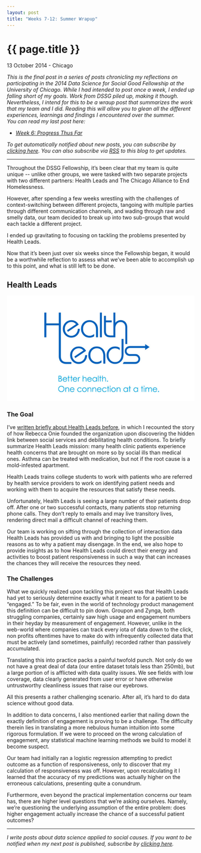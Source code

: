 ```yaml
---
layout: post
title: "Weeks 7-12: Summer Wrapup"
---
```


{{ page.title }}
================

<p class="meta">13 October 2014 - Chicago</p>

*This is the final post in a series of posts chronicling my reflections on participating in the 2014 Data Science for Social Good Fellowship at the University of Chicago. While I had intended to post once a week, I ended up falling short of my goals. Work from DSSG piled up, making it though. Nevertheless, I intend for this to be a wraup post that summarizes the work that my team and I did. Reading this will allow you to glean all the different experiences, learnings and findings I encountered over the summer.*  
*You can read my last post here:*

- [*Week 6: Progress Thus Far*](http://carlshan.com/2014/07/12/dssg-week6.html)

*To get automatically notified about new posts, you can subscribe by [clicking here](https://carlshan.wufoo.com/forms/join-other-readers/). You can also subscribe via [RSS](http://feeds.feedburner.com/carlshan) to this blog to get updates.*

------

Throughout the DSSG Fellowship, it’s been clear that my team is quite unique -- unlike other groups, we were tasked with two separate projects with two different partners: Health Leads and The Chicago Alliance to End Homelessness.

However, after spending a few weeks wrestling with the challenges of context-switching between different projects, tangoing with multiple parties through different communication channels, and wading through raw and smelly data, our team decided to break up into two sub-groups that would each tackle a different project. 

I ended up gravitating to focusing on tackling the problems presented by Health Leads.

Now that it’s been just over six weeks since the Fellowship began, it would be a worthwhile reflection to assess what we’ve been able to accomplish up to this point, and what is still left to be done.
## Health Leads
![Health Leads](/images/health_leads_rebranding.jpg)

### The Goal
I’ve [written briefly about Health Leads before](http://carlshan.com/2014/06/22/dssg-week3.html), in which I recounted the story of how Rebecca Onie founded the organization upon discovering the hidden link between social services and debilitating health conditions. To briefly summarize Health Leads mission: many health clinic patients experience health concerns that are brought on more so by social ills than medical ones. Asthma can be treated with medication, but not if the root cause is a mold-infested apartment. 

Health Leads trains college students to work with patients who are referred by health service providers to work on identifying patient needs and working with them to acquire the resources that satisfy these needs.

Unfortunately, Health Leads is seeing a large number of their patients drop off. After one or two successful contacts, many patients stop returning phone calls. They don’t reply to emails and may live transitory lives, rendering direct mail a difficult channel of reaching them.

Our team is working on sifting through the collection of interaction data Health Leads has provided us with and bringing to light the possible reasons as to why a patient may disengage. In the end, we also hope to provide insights as to how Health Leads could direct their energy and activities to boost patient responsiveness in such a way that can increases the chances they will receive the resources they need.

### The Challenges
What we quickly realized upon tackling this project was that Health Leads had yet to seriously determine exactly what it meant to for a patient to be “engaged.” To be fair, even in the world of technology product management this definition can be difficult to pin down. Groupon and Zynga, both struggling companies, certainly saw high usage and engagement numbers in their heyday by measurement of engagement. However, unlike in the web-world where companies can track every iota of data down to the click, non profits oftentimes have to make do with infrequently collected data that must be actively (and sometimes, painfully) recorded rather than passively accumulated.

Translating this into practice packs a painful twofold punch. Not only do we not have a great deal of data (our entire dataset totals less than 250mb), but a large portion of is afflicted with data quality issues. We see fields with low coverage, data clearly generated from user error or have otherwise untrustworthy cleanliness issues that raise our eyebrows. 

All this presents a rather challenging scenario. After all, it’s hard to do data science without good data.

In addition to data concerns, I also mentioned earlier that nailing down the exactly definition of engagement is proving to be a challenge. The difficulty therein lies in translating a more nebulous human intuition into some rigorous formulation. If we were to proceed on the wrong calculation of engagement, any statistical machine learning methods we build to model it become suspect.

Our team had initially ran a logistic regression attempting to predict outcome as a function of responsiveness, only to discover that my calculation of responsiveness was off. However, upon recalculating it I learned that the accuracy of my predictions was actually higher on the erroneous calculations, presenting quite a conundrum.

Furthermore, even beyond the practical implementation concerns our team has, there are higher level questions that we’re asking ourselves. Namely, we’re questioning the underlying assumption of the entire problem: does higher engagement actually increase the chance of a successful patient outcomes?

----

*I write posts about data science applied to social causes. If you want to be notified when my next post is published, subscribe by [clicking here](https://carlshan.wufoo.com/forms/join-other-readers/).*

